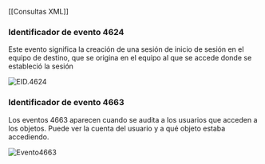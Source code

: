 
[[Consultas XML]]
### Identificador de evento 4624

Este evento significa la creación de una sesión de inicio de sesión en el equipo de destino, que se origina en el equipo al que se accede donde se estableció la sesión

![EID.4624](https://i.postimg.cc/y8JnJ8K5/4624.png)

### Identificador de evento 4663

Los eventos 4663 aparecen cuando se audita a los usuarios que acceden a los objetos. Puede ver la cuenta del usuario y a qué objeto estaba accediendo.

![Evento4663](https://i.postimg.cc/MHQKMBsH/4663.png)


